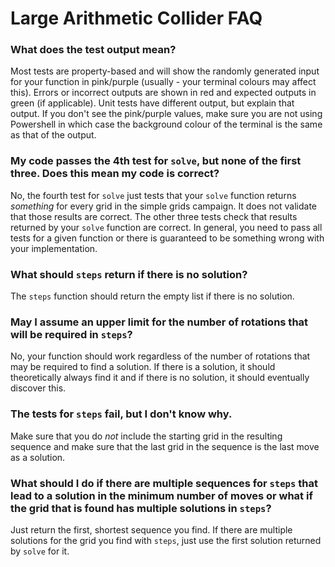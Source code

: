 # Large Arithmetic Collider FAQ

### What does the test output mean?

Most tests are property-based and will show the randomly generated input for your function in pink/purple (usually - your terminal colours may affect this). Errors or incorrect outputs are shown in red and expected outputs in green (if applicable). Unit tests have different output, but explain that output. If you don't see the pink/purple values, make sure you are not using Powershell in which case the background colour of the terminal is the same as that of the output.

### My code passes the 4th test for `solve`, but none of the first three. Does this mean my code is correct?

No, the fourth test for `solve` just tests that your `solve` function returns _something_ for every grid in the simple grids campaign. It does not validate that those results are correct. The other three tests check that results returned by your `solve` function are correct. In general, you need to pass all tests for a given function or there is guaranteed to be something wrong with your implementation. 

### What should `steps` return if there is no solution?

The `steps` function should return the empty list if there is no solution.

### May I assume an upper limit for the number of rotations that will be required in `steps`?

No, your function should work regardless of the number of rotations that may be required to find a solution. If there is a solution, it should theoretically always find it and if there is no solution, it should eventually discover this.

### The tests for `steps` fail, but I don't know why.

Make sure that you do _not_ include the starting grid in the resulting sequence and make sure that the last grid in the sequence is the last move as a solution.

### What should I do if there are multiple sequences for `steps` that lead to a solution in the minimum number of moves or what if the grid that is found has multiple solutions in `steps`?

Just return the first, shortest sequence you find. If there are multiple solutions for the grid you find with `steps`, just use the first solution returned by `solve` for it.
